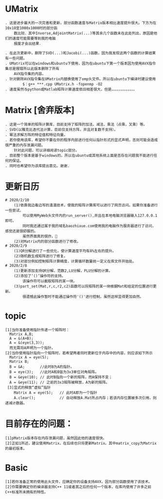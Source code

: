 # UMatrix
    . 这是进步最大的一次完善和更新，部分函数速度与Matrix版本相比速度提升很大。下方为在10x10至1000x1000时的部分函
        数比较．其中Inverse,AdjointMatrix(...)等其余几个函数未在此处列出，原因是他们的速度可能需要等到我的电脑
        报废才会出结果．
    
    . 在此次更新中，删除了SVD(...)和Jacobi(...)函数，因为我发现这两个函数的计算结果有一些问题。
    . UMatrix可以在windows和ubuntu下使用，因为在ubuntu下第一个版本因为使用AVX指令集总是报错所以此版本删除了所有
        AVX指令集的内容。
    . 针对删除AVX指令集在UMatrix内替换使用了omp头文件。所以在ubuntu下编译时建议使用
            $：g++ ***.cpp UMatrix.h -fopenmp -O2
    . 速度虽然与python或Matlab矩阵计算速度依旧相差很大，但是。。。。。。。。。。。。。
    
    
# Matrix [舍弃版本]
    . 这是一个简单的矩阵计算库，目前支持了矩阵的加法，减法，乘法（点乘，叉乘）等。
    . SVD(以雅克比迭代法计算，目前仅支持方阵，并且对复数不支持）。
    . 幂法求解方阵的特征值和特征向量。
    . 若你使用该库，希望你不要在你的程序内部进行任何以指针形式的显式声明，否则可能会造成很严重的内存泄漏问题。
        针对此问题，可以详细阅读topic部分。
    . 目前整个版本是基于windows的，所以在ubuntu或其他系统上面是否存在问题我不能进行任何的保证。
    . 同时也希望你为该库提出意见。谢谢.

# 更新日历
    # 2020/2/10
        (1)依靠我边看边写的渣渣技术，使我的矩阵计算库可以进行了网页访问。如果你准备进行一些尝试，
            可以使用MyWeb头文件内的run_server(),并且在本地电脑浏览器输入127.0.0.1即可。
            同时我还通过属于我的域名baozhixue.com使用我的电脑作为服务器进行了访问，感觉还是很舒服的。
            虽然界面真的很炸。🙂
        (2)对Matrix内的部分函数进行了修改。
    # 2020/2/9
        (1)QR分解进行了一些优化，使计算速度平均有8%左右的提升。
        (2)随机数生成矩阵进行了修复。
        (3)对部分例如控制矩阵计算精度，计算循环数量统一定义在库文件开始处。
    # 2020/2/8
        (1)更新添加支持QR分解，范数2,LU分解，PLU分解的计算。
        (2)添加了‘()’操作符的支持。
            该操作符可以截取矩阵的某一块。
        (3)part_set(Mat,r,c,r2,c2)函数可以将矩阵的某一块根据Mat和给定的位置进行更新。
            很遗憾此操作暂时不能通过操作符'()'进行控制，虽然这样显得更加自然。

# topic
    [1]当你准备使用指针传递一个矩阵时：
      Matrix A,B;
      A = &(A+B);
      A = &(eye(3,3));
      而无需将A声明为一个指针。
    [2]当你使用指针指向一个矩阵时，若希望两者同时更新位于内存中的内容，则应该如下所示
      Matrix A = eye(5);
      Matrix B;
      B = &A;       //此时B为A的指针。
      B = eye(3);   //此时A和B皆为3x3单位对角矩阵。
      B = &eye(10); // 此时B指向一个新的矩阵，而A保持不变；
      A = &eye(11); // 之前的3x3矩阵被释放，A为新的矩阵。
     [3]显式的释放“虚拟”指针
        Matrix A = eye(5);   // 此时A即为一个指针
        A.clear();           // 自动释放A.Mat所占内存；若该内存位置被多次引用，则递减计数器。

# 目前存在的问题：
    [1]pMatrix版本存在内存泄漏问题，虽然因此他的速度很快。
    [2]正如1所述，建议使用Matrix，在后续也只将更新Matrix。其中matrix_copy为Matrix的最初版本。

# Basic
    [1]若你准备正常的使用此头文件，应确定你的设备支持AVX，因为部分函数使用了该技术。
    [2]你需要确定你的编译器支持C++ 11或者其之后的任何一个版本，在库内使用了许多之前C++标准所未拥有的特性。
